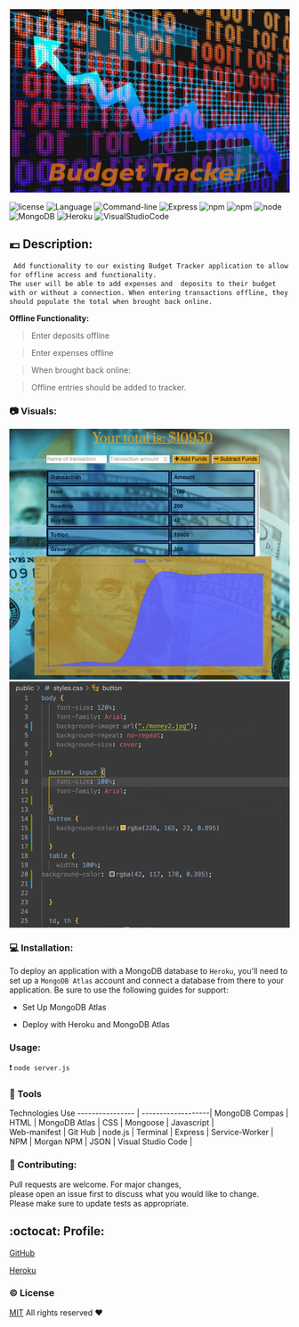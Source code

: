 
 <img src ="./public/tracker-2.png">


![license](https://img.shields.io/badge/license-MIT-blue.svg)
![Language](https://img.shields.io/badge/Languages-HTML,CSS,Jquery,Nodes-violet.svg)
![Command-line](https://img.shields.io/badge/Command-line-blueviolet.svg)
![Express](https://img.shields.io/badge/Express-turquoise.svg)
![npm](https://img.shields.io/badge/npm-red.svg)
![npm](https://img.shields.io/badge/npm-install-grey.svg)
![node](https://img.shields.io/badge/node-green.svg)
![MongoDB](https://img.shields.io/badge/MongoDB-yellow.svg)
![Heroku](https://img.shields.io/badge/Heroku-orange.svg)
![VisualStudioCode](https://img.shields.io/badge/VSC-darkblue.svg) 


 ## :euro: Description:

``` 
 Add functionality to our existing Budget Tracker application to allow for offline access and functionality.
The user will be able to add expenses and  deposits to their budget with or without a connection. When entering transactions offline, they should populate the total when brought back online.
```

**Offline Functionality:**


> Enter deposits offline 

> Enter expenses offline

> When brought back online:

>Offline entries should be added to tracker.

### :camera:  Visuals: 

![image](./public/picture.png) <br>
![Giphy](./public/gif-min.gif)


### :computer: Installation:

To deploy an application with a MongoDB database to `Heroku`, you'll need to set up a `MongoDB Atlas` account and connect a database from there to your application. Be sure to use the following guides for support:

- Set Up MongoDB Atlas

- Deploy with Heroku and MongoDB Atlas


###  Usage: 

:exclamation: `node server.js`


### :floppy_disk: Tools

Technologies         Use
---------------- | -------------------| 
MongoDB Compas   | HTML               |
MongoDB Atlas    | CSS                |
Mongoose         | Javascript         |       
Web-manifest     | Git Hub            |
node.js          | Terminal           |
Express          | Service-Worker     |
NPM              | Morgan NPM         |
JSON             | Visual Studio Code |
      

### :wave: Contributing:

Pull requests are welcome. For major changes,<br>
please open an issue first to discuss what you would like to change.<br>
Please make sure to update tests as appropriate.


## :octocat: Profile:

[GitHub](https://github.com/adpir/Progressive-Budget)<br>

[Heroku](https://stark-waters-65434.herokuapp.com/)


### :copyright: License

[MIT](https://github.com/adpir/Progressive-Budget/blob/main/LICENSE) All rights reserved :heart:
